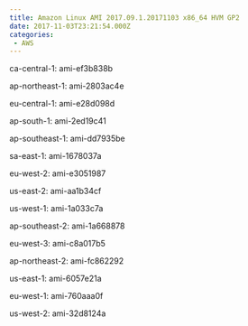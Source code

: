 ```yaml
---
title: Amazon Linux AMI 2017.09.1.20171103 x86_64 HVM GP2
date: 2017-11-03T23:21:54.000Z
categories:
 - AWS
---
```


ca-central-1: ami-ef3b838b

ap-northeast-1: ami-2803ac4e

eu-central-1: ami-e28d098d

ap-south-1: ami-2ed19c41

ap-southeast-1: ami-dd7935be

sa-east-1: ami-1678037a

eu-west-2: ami-e3051987

us-east-2: ami-aa1b34cf

us-west-1: ami-1a033c7a

ap-southeast-2: ami-1a668878

eu-west-3: ami-c8a017b5

ap-northeast-2: ami-fc862292

us-east-1: ami-6057e21a

eu-west-1: ami-760aaa0f

us-west-2: ami-32d8124a

